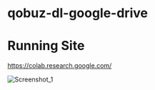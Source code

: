 # qobuz-dl-google-drive


# Running Site

https://colab.research.google.com/


![Screenshot_1](https://user-images.githubusercontent.com/113257996/196111739-4b6321fb-01aa-4f10-85a8-1ef008657a18.png)
